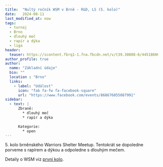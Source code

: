 ```yaml
---
title:  "Nultý ročník WSM v Brně - R&D, LS (5. kolo)"
date:   2024-08-11
last_modified_at: now
tags:
  - turnaj
  - Brno
  - dlouhý meč
  - rapír a dýka
  - liga
header:
  teaser: https://scontent.fbrq1-1.fna.fbcdn.net/v/t39.30808-6/445186060_122107133096319761_7489924575528875242_n.jpg?_nc_cat=110&ccb=1-7&_nc_sid=75d36f&_nc_ohc=usDojrIij3MQ7kNvgFYW2FH&_nc_ht=scontent.fbrq1-1.fna&oh=00_AYCPbJmeW0pCUiVFzXPxFF80jFQRrR-3eiA-BnvDi3qmZg&oe=66820199
author_profile: true
author:
  name: "Základní údaje"
  bio: ""
  location : "Brno"
  links:
    - label: "Událost"
      icon: "fab fa-fw fa-facebook-square"
      url: "https://www.facebook.com/events/868676055087991"
sidebar:
  - text: |
      Zbraně:
        * dlouhý meč
        * rapír a dýka
      
      Kategorie:
        * open
---
```

5\. kolo brněnského Warriors Shelter Meetup.
Tentokrát se dopoledne porveme s rapírem a dýkou a odpoledne s dlouhým mečem.

Detaily o WSM viz [první kolo](/turnaje/minule/wsm-2024-1).